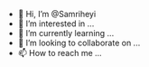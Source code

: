 - 👋 Hi, I’m @Samriheyi
- 👀 I’m interested in ...
- 🌱 I’m currently learning ...
- 💞️ I’m looking to collaborate on ...
- 📫 How to reach me ...

<!---
Samriheyi/Samriheyi is a ✨ special ✨ repository because its `README.md` (this file) appears on your GitHub profile.
You can click the Preview link to take a look at your changes.
--->
